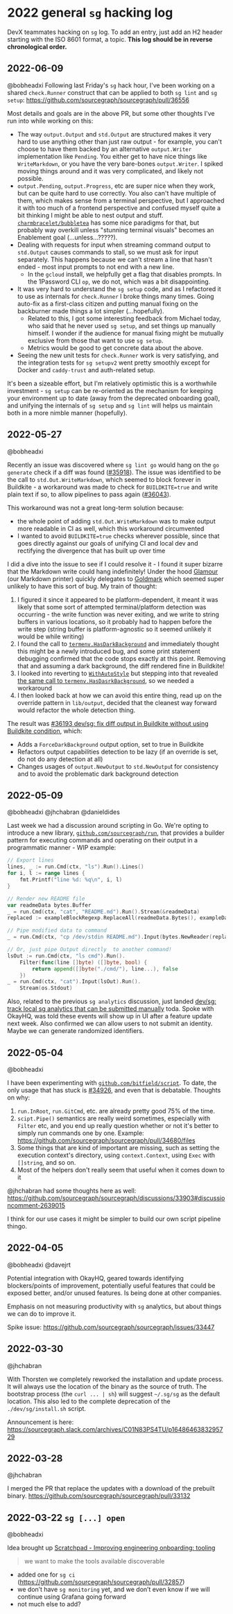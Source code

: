 # 2022 general `sg` hacking log

DevX teammates hacking on `sg` log. To add an entry, just add an H2 header starting with the ISO 8601 format, a topic.
**This log should be in reverse chronological order.**

## 2022-06-09

@bobheadxi Following last Friday's `sg` hack hour, I've been working on a shared `check.Runner` construct that can be applied to both `sg lint` and `sg setup`: https://github.com/sourcegraph/sourcegraph/pull/36556

Most details and goals are in the above PR, but some other thoughts I've run into while working on this:

- The way `output.Output` and `std.Output` are structured makes it very hard to use anything other than just raw output - for example, you can't choose to have them backed by an alternative `output.Writer` implementation like `Pending`. You either get to have nice things like `WriteMarkdown`, or you have the very bare-bones `output.Writer`. I spiked moving things around and it was very complicated, and likely not possible.
- `output.Pending`, `output.Progress`, etc are super nice when they work, but can be quite hard to use correctly. You also can't have multiple of them, which makes sense from a terminal perspective, but I approached it with too much of a frontend perspective and confused myself quite a bit thinking I might be able to nest output and stuff. [`charmbracelet/bubbletea`](https://github.com/charmbracelet/bubbletea) has some nice paradigms for that, but probably way overkill unless "stunning terminal visuals" becomes an Enablement goal (...unless...?????).
- Dealing with requests for input when streaming command output to `std.Output` causes commands to stall, so we must ask for input separately. This happens because we can't stream a line that hasn't ended - most input prompts to not end with a new line.
  - In the `gcloud` install, we helpfully get a flag that disables prompts. In the 1Password CLI `op`, we do not, which was a bit disappointing.
- It was very hard to understand the `sg setup` code, and as I refactored it to use as internals for `check.Runner` I broke things many times. Going auto-fix as a first-class citizen and putting manual fixing on the backburner made things a lot simpler (...hopefully).
  - Related to this, I got some interesting feedback from Michael today, who said that he never used `sg setup`, and set things up manually himself. I wonder if the audience for manual fixing might be mutually exclusive from those that want to use `sg setup`.
  - Metrics would be good to get concrete data about the above.
- Seeing the new unit tests for `check.Runner` work is very satisfying, and the integration tests for `sg setupv2` went pretty smoothly except for Docker and `caddy-trust` and auth-related setup.

It's been a sizeable effort, but I'm relatively optimistic this is a worthwhile investment - `sg setup` can be re-oriented as the mechanism for keeping your environment up to date (away from the deprecated onboarding goal), and unifying the internals of `sg setup` and `sg lint` will helps us maintain both in a more nimble manner (hopefully).

## 2022-05-27

@bobheadxi

Recently an issue was discovered where `sg lint go` would hang on the `go generate` check if a diff was found ([#35918](https://github.com/sourcegraph/sourcegraph/issues/35918)). The issue was identified to be the call to `std.Out.WriteMarkdown`, which seemed to block forever in Buildkite - a workaround was made to check for `BUILDKITE=true` and write plain text if so, to allow pipelines to pass again ([#36043](https://github.com/sourcegraph/sourcegraph/pull/36043)).

This workaround was not a great long-term solution because:

- the whole point of adding `std.Out.WriteMarkdown` was to make output more readable in CI as well, which this workaround circumvented
- I wanted to avoid `BUILDKITE=true` checks wherever possible, since that goes directly against our goals of unifying CI and local dev and rectifying the divergence that has built up over time

I did a dive into the issue to see if I could resolve it - I found it super bizarre that the Markdown write could hang indefinitely! Under the hood [Glamour](https://github.com/charmbracelet/glamour) (our Markdown printer) quickly delegates to [Goldmark](https://github.com/yuin/goldmark) which seemed super unlikely to have this sort of bug. My train of thought:

1. I figured it since it appeared to be platform-dependent, it meant it was likely that some sort of attempted terminal/platform detection was occurring - the write function was never exiting, and we write to string buffers in various locations, so it probably had to happen before the write step (string buffer is platform-agnostic so it seemed unlikely it would be while writing)
2. I found the call to [`termenv.HasDarkBackground`](https://sourcegraph.com/github.com/sourcegraph/sourcegraph@e62632dc0ca53261d80f62cbd7e270a9733c3a32/-/blob/lib/output/output.go?L235=) and immediately thought this might be a newly introduced bug, and some print statement debugging confirmed that the code stops exactly at this point. Removing that and assuming a dark background, the diff rendered fine in Buildkite!
3. I looked into reverting to [`WithAutoStyle`](https://github.com/charmbracelet/glamour/blob/d5fb104a74ca0a823562b7d0216f9a5729bede8b/glamour.go#L124) but stepping into that revealed [the same call to `termenv.HasDasrkBackground`](https://github.com/charmbracelet/glamour/blob/d5fb104a74ca0a823562b7d0216f9a5729bede8b/glamour.go#L248), so we needed a workaround
4. I then looked back at how we can avoid this entire thing, read up on the override pattern in `lib/output`, decided that the cleanest way forward would refactor the whole detection thing.

The result was [#36193 dev/sg: fix diff output in Buildkite without using Buildkite condition](https://github.com/sourcegraph/sourcegraph/pull/36193), which:

- Adds a `ForceDarkBackground` output option, set to true in Buildkite
- Refactors output capabilities detection to be lazy (if an override is set, do not do any detection at all)
- Changes usages of `output.NewOutput` to `std.NewOutpu`t for consistency and to avoid the problematic dark background detection

## 2022-05-09

@bobheadxi @jhchabran @danieldides

Last week we had a discussion around scripting in Go. We're opting to introduce a new library, [`github.com/sourcegraph/run`](https://github.com/sourcegraph/run), that provides a builder pattern for executing commands and operating on their output in a programmatic manner - WIP example:

```go
// Export lines
lines, _ := run.Cmd(ctx, "ls").Run().Lines()
for i, l := range lines {
    fmt.Printf("line %d: %q\n", i, l)
}

// Render new README file
var readmeData bytes.Buffer
_ = run.Cmd(ctx, "cat", "README.md").Run().Stream(&readmeData)
replaced := exampleBlockRegexp.ReplaceAll(readmeData.Bytes(), exampleData.Bytes())

// Pipe modified data to command
_ = run.Cmd(ctx, "cp /dev/stdin README.md").Input(bytes.NewReader(replaced)).Run().Wait()

// Or, just pipe Output directly  to another command!
lsOut := run.Cmd(ctx, "ls cmd").Run().
    Filter(func(line []byte) ([]byte, bool) {
        return append([]byte("./cmd/"), line...), false
    })
_ = run.Cmd(ctx, "cat").Input(lsOut).Run().
    Stream(os.Stdout)
```

Also, related to the previous `sg analytics` discussion, just landed [dev/sg: track local sg analytics that can be submitted manually](https://github.com/sourcegraph/sourcegraph/pull/35033) toda. Spoke with OkayHQ, was told these events will show up in UI after a feature update next week. Also confirmed we can allow users to not submit an identity. Maybe we can generate randomized identifiers.

## 2022-05-04

@bobheadxi

I have been experimenting with [`github.com/bitfield/script`](https://github.com/bitfield/script). To date, the only usage that has stuck is [#34926](https://github.com/sourcegraph/sourcegraph/pull/34926), and even that is debatable. Thoughts on why:

1. `run.InRoot`, `run.GitCmd`, etc. are already pretty good 75% of the time.
2. `scipt.Pipe()` semantics are really weird sometimes, especially with `Filter` etc, and you end up really question whether or not it's better to simply run commands one by one. Example: https://github.com/sourcegraph/sourcegraph/pull/34680/files
3. Some things that are kind of important are missing, such as setting the execution context's directory, using `context.Context`, using `Exec` with `[]string`, and so on.
4. Most of the helpers don't really seem that useful when it comes down to it

@jhchabran had some thoughts here as well: https://github.com/sourcegraph/sourcegraph/discussions/33903#discussioncomment-2639015

I think for our use cases it might be simpler to build our own script pipeline thingo.

## 2022-04-05

@bobheadxi @davejrt

Potential integration with OkayHQ, geared towards identifying blockers/points of improvement, potentially useful features that could be exposed better, and/or unused features. Is being done at other companies.

Emphasis on not measuring productivity with `sg` analytics, but about things we can do to improve it.

Spike issue: https://github.com/sourcegraph/sourcegraph/issues/33447

## 2022-03-30

@jhchabran

With Thorsten we completely reworked the installation and update process. It will always use the location of the binary as the source of truth.
The bootstrap process (the `curl ... | sh`) will suggest `~/.sg/sg` as the default location. This also led to the complete deprecation of the `./dev/sg/install.sh` script.

Announcement is here: https://sourcegraph.slack.com/archives/C01N83PS4TU/p1648646383295729

## 2022-03-28

@jhchabran

I merged the PR that replace the updates with a download of the prebuilt binary. https://github.com/sourcegraph/sourcegraph/pull/33132

## 2022-03-22 `sg [...] open`

@bobheadxi

Idea brought up [Scratchpad - Improving engineering onboarding: tooling](https://docs.google.com/document/d/1NS_C3te-59P149LD_rrL1zcflNqqZOoSHVJfv8oPcqY/edit)

> we want to make the tools available discoverable

- added one for `sg ci` (https://github.com/sourcegraph/sourcegraph/pull/32857)
- we don’t have `sg monitoring` yet, and we don’t even know if we will continue using Grafana going forward
- not much else to add?

